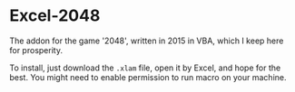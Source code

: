 # Excel-2048

The addon for the game '2048', written in 2015 in VBA, which I keep here for prosperity.

To install, just download the `.xlam` file, open it by Excel, and hope for the best. You might need to enable permission to run macro on your machine.
